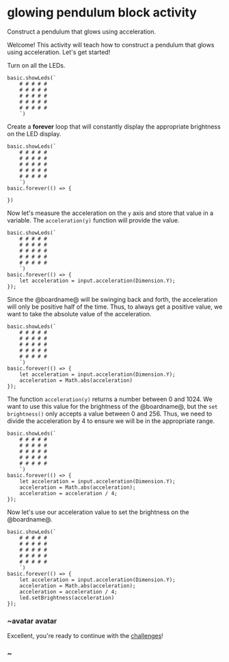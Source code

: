# glowing pendulum block activity

Construct a pendulum that glows using acceleration. 

Welcome! This activity will teach how to construct a pendulum that glows using acceleration. Let's get started!

Turn on all the LEDs.

```blocks
basic.showLeds(`
    # # # # #
    # # # # #
    # # # # #
    # # # # #
    # # # # #
    `)
```

Create a **forever** loop that will constantly display the appropriate brightness on the LED display.


```blocks
basic.showLeds(`
    # # # # #
    # # # # #
    # # # # #
    # # # # #
    # # # # #
    `)
basic.forever(() => {
    
})
```

Now let's measure the acceleration on the `y` axis and store that value in a variable. The `acceleration(y)` function will provide the value.

```blocks
basic.showLeds(`
    # # # # #
    # # # # #
    # # # # #
    # # # # #
    # # # # #
    `)
basic.forever(() => {
    let acceleration = input.acceleration(Dimension.Y);
});
```

Since the @boardname@ will be swinging back and forth, the acceleration will only be positive half of the time. Thus, to always get a positive value, we want to take the absolute value of the acceleration.


```blocks
basic.showLeds(`
    # # # # #
    # # # # #
    # # # # #
    # # # # #
    # # # # #
    `)
basic.forever(() => {
    let acceleration = input.acceleration(Dimension.Y);
    acceleration = Math.abs(acceleration)
});
```

The function `acceleration(y)` returns a number between 0 and 1024. We want to use this value for the brightness of the @boardname@, but the `set brightness()` only accepts a value between 0 and 256. Thus, we need to divide the acceleration by 4 to ensure we will be in the appropriate range.

```blocks
basic.showLeds(`
    # # # # #
    # # # # #
    # # # # #
    # # # # #
    # # # # #
    `)
basic.forever(() => {
    let acceleration = input.acceleration(Dimension.Y);
    acceleration = Math.abs(acceleration);
    acceleration = acceleration / 4;
});

```

Now let's use our acceleration value to set the brightness on the @boardname@.

```blocks
basic.showLeds(`
    # # # # #
    # # # # #
    # # # # #
    # # # # #
    # # # # #
    `)
basic.forever(() => {
    let acceleration = input.acceleration(Dimension.Y);
    acceleration = Math.abs(acceleration);
    acceleration = acceleration / 4;
    led.setBrightness(acceleration)
});
```

### ~avatar avatar

Excellent, you're ready to continue with the [challenges](/lessons/glowing-pendulum/challenges)!

### ~

